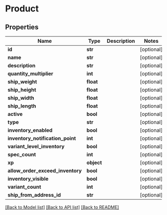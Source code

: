 # Product

## Properties
Name | Type | Description | Notes
------------ | ------------- | ------------- | -------------
**id** | **str** |  | [optional] 
**name** | **str** |  | [optional] 
**description** | **str** |  | [optional] 
**quantity_multiplier** | **int** |  | [optional] 
**ship_weight** | **float** |  | [optional] 
**ship_height** | **float** |  | [optional] 
**ship_width** | **float** |  | [optional] 
**ship_length** | **float** |  | [optional] 
**active** | **bool** |  | [optional] 
**type** | **str** |  | [optional] 
**inventory_enabled** | **bool** |  | [optional] 
**inventory_notification_point** | **int** |  | [optional] 
**variant_level_inventory** | **bool** |  | [optional] 
**spec_count** | **int** |  | [optional] 
**xp** | **object** |  | [optional] 
**allow_order_exceed_inventory** | **bool** |  | [optional] 
**inventory_visible** | **bool** |  | [optional] 
**variant_count** | **int** |  | [optional] 
**ship_from_address_id** | **str** |  | [optional] 

[[Back to Model list]](../README.md#documentation-for-models) [[Back to API list]](../README.md#documentation-for-api-endpoints) [[Back to README]](../README.md)


